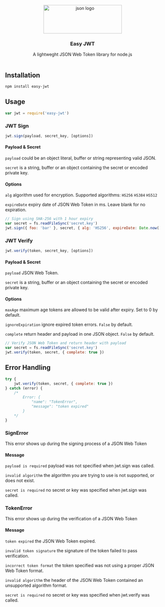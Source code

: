 <p align="center">
<img src="https://pozirau.github.io/easy-jwt/json.png" alt="json logo" width="255" height="93">
</p>

<h3 align="center">Easy JWT</h3>

<p align="center">
  A lightweght JSON Web Token library for node.js
  <br>
  <br>
</p>

## Installation

```bash
npm install easy-jwt
```

## Usage

```js
var jwt = require('easy-jwt')
```

### JWT Sign

```js
jwt.sign(payload, secret_key, [options])
```

#### Payload & Secret

`payload` could be an object literal, buffer or string representing valid JSON. 

`secret` is a string, buffer or an object containing the secret or encoded private key.

#### Options

`alg` algorithm used for encryption. Supported algorithms: `HS256` `HS384` `HS512`

`expireDate` expiry date of JSON Web Token in ms. Leave blank for no expiration.

```js
// Sign using SHA-256 with 1 hour expiry
var secret = fs.readFileSync('secret.key')
jwt.sign({ foo: 'bar' }, secret, { alg: 'HS256', expireDate: Date.now() + 3600000 })
```

### JWT Verify

```js
jwt.verify(token, secret_key, [options])
```

#### Payload & Secret

`payload` JSON Web Token. 

`secret` is a string, buffer or an object containing the secret or encoded private key.

#### Options

`maxAge` maximum age tokens are allowed to be valid after expiry. Set to 0 by default.

`ignoreExpiration` ignore expired token errors. `False` by default.

`complete` return header and payload in one JSON object. `False` by default.

```js
// Verify JSON Web Token and return header with payload
var secret = fs.readFileSync('secret.key')
jwt.verify(token, secret, { complete: true })
```

## Error Handling

```js
try {
    jwt.verify(token, secret, { complete: true })
} catch (error) {
    /*
        Error: {
            "name": "TokenError",
            "message": "token expired"
        }
    */
}
```

### SignError

This error shows up during the signing process of a JSON Web Token

#### Message

`payload is required` payload was not specified when jwt.sign was called.

`invalid algorithm` the algorithm you are trying to use is not supported, or does not exist.

`secret is required` no secret or key was specified when jwt.sign was called.

### TokenError

This error shows up during the verification of a JSON Web Token

#### Message

`token expired` the JSON Web Token expired.

`invalid token signature` the signature of the token failed to pass verification.

`incorrect token format` the token specified was not using a proper JSON Web Token format.

`invalid algorithm` the header of the JSON Web Token contained an unsupported algorithm format.

`secret is required` no secret or key was specified when jwt.verify was called.
